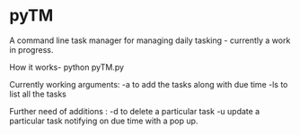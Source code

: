 # pyTM
A command line task manager for managing daily tasking - currently a work in progress.

How it works-
python pyTM.py <arguments>

Currently working arguments:
-a to add the tasks along with due time
-ls to list all the tasks

Further need of additions :
-d to delete a particular task
-u update a particular task
notifying on due time with a pop up.
